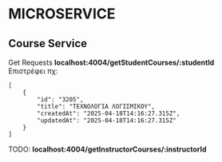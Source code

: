 # MICROSERVICE

## Course Service

Get Requests
**localhost:4004/getStudentCourses/:studentId**  
Επιστρέφει πχ:  
```
[
    {
        "id": "3205",
        "title": "ΤΕΧΝΟΛΟΓΙΑ ΛΟΓΙΣΜΙΚΟΥ",
        "createdAt": "2025-04-18T14:16:27.315Z",
        "updatedAt": "2025-04-18T14:16:27.315Z"
    }
]
```
TODO:
**localhost:4004/getInstructorCourses/:instructorId**  
